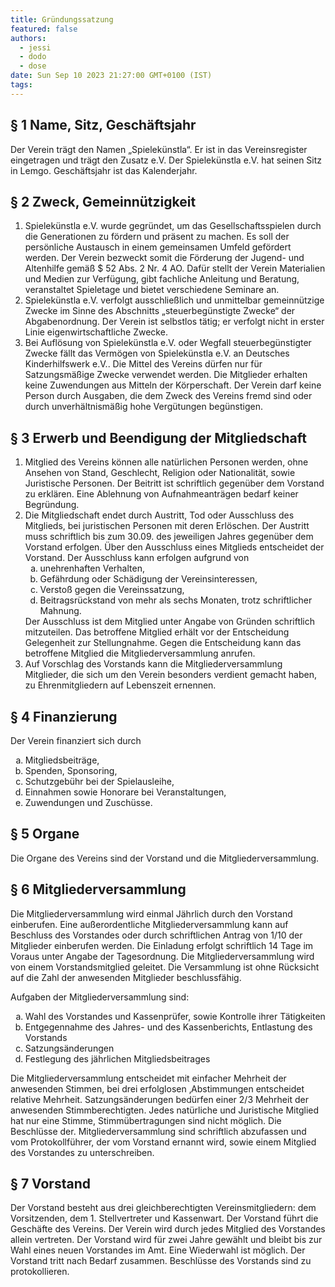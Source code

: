 ```yaml
---
title: Gründungssatzung
featured: false
authors:
  - jessi
  - dodo
  - dose
date: Sun Sep 10 2023 21:27:00 GMT+0100 (IST)
tags:
---
```



## § 1 Name, Sitz, Geschäftsjahr

Der Verein trägt den Namen „Spielekünstla“. Er ist in das Vereinsregister eingetragen und
trägt den Zusatz e.V. Der Spielekünstla e.V. hat seinen Sitz in Lemgo. Geschäftsjahr ist das Kalenderjahr.


## § 2 Zweck, Gemeinnützigkeit

1. Spielekünstla e.V. wurde gegründet, um das Gesellschaftsspielen durch die
Generationen zu fördern und präsent zu machen. Es soll der persönliche Austausch
in einem gemeinsamen Umfeld gefördert werden. Der Verein bezweckt somit die
Förderung der Jugend- und Altenhilfe gemäß $ 52 Abs. 2 Nr. 4 AO. Dafür stellt der
Verein Materialien und Medien zur Verfügung, gibt fachliche Anleitung und Beratung,
veranstaltet Spieletage und bietet verschiedene Seminare an.
2. Spielekünstla e.V. verfolgt ausschließlich und unmittelbar gemeinnützige Zwecke im Sinne des Abschnitts „steuerbegünstigte Zwecke“ der Abgabenordnung. Der
Verein ist selbstlos tätig; er verfolgt nicht in erster Linie eigenwirtschaftliche Zwecke.
3. Bei Auflösung von Spielekünstla e.V. oder Wegfall steuerbegünstigter Zwecke fällt
das Vermögen von Spielekünstla e.V. an Deutsches Kinderhilfswerk e.V.. Die Mittel
des Vereins dürfen nur für Satzungsmäßige Zwecke verwendet werden. Die
Mitglieder erhalten keine Zuwendungen aus Mitteln der Körperschaft. Der Verein darf
keine Person durch Ausgaben, die dem Zweck des Vereins fremd sind oder durch
unverhältnismäßig hohe Vergütungen begünstigen.


## § 3 Erwerb und Beendigung der Mitgliedschaft

<ol>
  <li>
    Mitglied des Vereins können alle natürlichen Personen werden, ohne Ansehen von Stand, Geschlecht, Religion oder Nationalität, sowie Juristische Personen.
    Der Beitritt ist schriftlich gegenüber dem Vorstand zu erklären. Eine Ablehnung von Aufnahmeanträgen bedarf keiner Begründung.
  </li>
  <li>
    Die Mitgliedschaft endet durch Austritt, Tod oder Ausschluss des Mitglieds, bei juristischen Personen mit deren Erlöschen. Der Austritt muss schriftlich bis zum 30.09. des jeweiligen Jahres gegenüber dem Vorstand erfolgen.
    Über den Ausschluss eines Mitglieds entscheidet der Vorstand. Der Ausschluss kann erfolgen aufgrund von
    <ol style="list-style: lower-alpha;">
      <li>unehrenhaften Verhalten,</li>
      <li>Gefährdung oder Schädigung der Vereinsinteressen,</li>
      <li>Verstoß gegen die Vereinssatzung,</li>
      <li>Beitragsrückstand von mehr als sechs Monaten, trotz schriftlicher Mahnung.</li>
    </ol>
    Der Ausschluss ist dem Mitglied unter Angabe von Gründen schriftlich mitzuteilen.
    Das betroffene Mitglied erhält vor der Entscheidung Gelegenheit zur Stellungnahme.
    Gegen die Entscheidung kann das betroffene Mitglied die Mitgliederversammlung
    anrufen.
  </li>
  <li>
    Auf Vorschlag des Vorstands kann die Mitgliederversammlung Mitglieder, die sich um den Verein besonders verdient gemacht haben, zu Ehrenmitgliedern auf Lebenszeit ernennen.
  </li>
</ol>


## § 4 Finanzierung

Der Verein finanziert sich durch
<ol style="list-style: lower-alpha;">
  <li>Mitgliedsbeiträge,</li>
  <li>Spenden, Sponsoring,</li>
  <li>Schutzgebühr bei der Spielausleihe,</li>
  <li>Einnahmen sowie Honorare bei Veranstaltungen,</li>
  <li>Zuwendungen und Zuschüsse.</li>
</ol>


## § 5 Organe
Die Organe des Vereins sind der Vorstand und die Mitgliederversammlung.


## § 6 Mitgliederversammlung

Die Mitgliederversammlung wird einmal Jährlich durch den Vorstand einberufen. Eine außerordentliche Mitgliederversammlung kann auf Beschluss des Vorstandes oder durch schriftlichen Antrag von 1/10 der Mitglieder einberufen werden. Die Einladung erfolgt schriftlich 14 Tage im Voraus unter Angabe der Tagesordnung. Die Mitgliederversammlung wird von einem Vorstandsmitglied geleitet. Die Versammlung ist ohne Rücksicht auf die Zahl der anwesenden Mitglieder beschlussfähig.

Aufgaben der Mitgliederversammlung sind:
<ol style="list-style: lower-alpha;">
  <li>Wahl des Vorstandes und Kassenprüfer, sowie Kontrolle ihrer Tätigkeiten</li>
  <li>Entgegennahme des Jahres- und des Kassenberichts, Entlastung des Vorstands</li>
  <li>Satzungsänderungen</li>
  <li>Festlegung des jährlichen Mitgliedsbeitrages</li>
</ol>

Die Mitgliederversammlung entscheidet mit einfacher Mehrheit der anwesenden Stimmen, bei drei erfolglosen ‚Abstimmungen entscheidet relative Mehrheit.
Satzungsänderungen bedürfen einer 2/3 Mehrheit der anwesenden Stimmberechtigten. Jedes natürliche und Juristische Mitglied hat nur eine Stimme, Stimmübertragungen sind nicht möglich. Die Beschlüsse der. Mitgliederversammlung sind schriftlich abzufassen und vom Protokollführer, der vom Vorstand ernannt wird, sowie einem Mitglied des Vorstandes zu unterschreiben.


## § 7 Vorstand

Der Vorstand besteht aus drei gleichberechtigten Vereinsmitgliedern: dem
Vorsitzenden, dem 1. Stellvertreter und Kassenwart. Der Vorstand führt die
Geschäfte des Vereins. Der Verein wird durch jedes Mitglied des Vorstandes allein
vertreten. Der Vorstand wird für zwei Jahre gewählt und bleibt bis zur Wahl eines
neuen Vorstandes im Amt. Eine Wiederwahl ist möglich. Der Vorstand tritt nach
Bedarf zusammen. Beschlüsse des Vorstands sind zu protokollieren.
